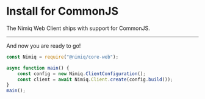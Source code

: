# Install for CommonJS

The Nimiq Web Client ships with support for CommonJS.

---

<!--@include: ./_installation.md-->

And now you are ready to go!

```javascript
const Nimiq = require("@nimiq/core-web");

async function main() {
    const config = new Nimiq.ClientConfiguration();
    const client = await Nimiq.Client.create(config.build());
}
main();
```

<!--@include: ./_contribute.md-->
